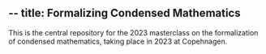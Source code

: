 --
title: Formalizing Condensed Mathematics
--

This is the central repository for the 2023 masterclass on the formalization of condensed mathematics, taking place in 2023 at Copehnagen.

